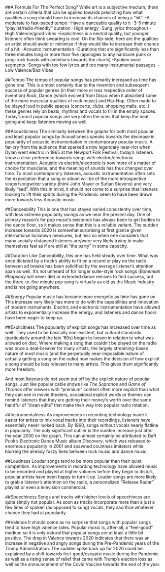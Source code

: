 ##A Formula For The Perfect Song?
While art is a subjective medium, there are certain criteria that can be applied towards predicting how what qualities a song should have to increase its chances of being a “hit”:
	-A moderate to fast-paced tempo
	-Have a danceable quality to it
	-3-5 minute “playlist/radio-friendly” duration
	-High energy
	-Sung lyrics throughout
	-High Valence/good vibes
	-Explicitness is a neutral quality, but younger listeners 	often think swearing is cool.
On the flip-side, here are the qualities an artist should avoid or minimize if they would like to increase their chance of a hit:
	-Acoustic instrumentation
	-Durations that are significantly less than three minutes 	long or more than five (apologies to any hardcore punk or 	prog-rock bands with ambitions towards the charts)
	-Spoken word segments
	-Songs with too few lyrics and too many instrumental 	passages.
	-Low Valence/Bad Vibes

##Tempo
The tempo of popular songs has primarily increased as time has gone one. This is almost certainly due to the invention and subsequent success of popular genres (in their more or less respective order of invention) Rock, Dance (which evolved from Disco when it absorbed some of the more muscular qualities of rock music) and Hip-Hop. Often made to be played loud in public spaces (concerts, clubs, shopping malls, etc..) these genres rely on beats, rhythms and vocals to fill in the empty spaces. Today’s most popular songs are very often the ones that keep the beat going and keep listeners moving as well.

##Acousticness
The similarity between the graphs for both most popular and least popular songs by Acousticness speaks towards the decrease in popularity of acoustic instrumentation in contemporary popular music. A far-cry from the audience that sparked a now legendary near-riot when Dylan went electric in 1965 at the Newport Folk Festival, today’s listeners show a clear preference towards songs with electric/electronic instrumentation. Acoustic vs electric/electronic is now more of a matter of choice for musicians, and the meaning of sounds has thus changed over time. To most contemporary listeners, acoustic instrumentation often sets the expectation that a song or album will be of the more introspective singer/songwriter variety (think John Mayer or Sufjan Stevens) and very likely “sad”. With this in mind, it should not come to a surprise that  listeners looking to lift their spirits during the Pandemic seem to have been drawn more towards less Acoustic music. 

##Danceability
This is one that has stayed varied consistently over time, with less extreme popularity swings as we near the present day. One of primary reason’s for pop music’s existence has always been to get bodies to the dance floor, so it makes sense that this is a reliable variant. The sudden increase towards 2020 is somewhat surprising at first glance given international lockdown measures, but less so when one considers that many socially distanced listeners are/were very likely trying to make themselves feel as if are still at “the party” in some capacity.

##Duration
Like Danceability, this one has held steady over time. What was once dictated by a track’s ability to fit on a record or play on the radio between ad breaks has been solidified by the average listener’s attention span as well. It’s not unheard of for longer suite-style rock songs (*Bohemian Rhapsody* will never die) or extended dance remixes to find success, but the three-to-five minute pop song is virtually as old as the Music Industry and is not going anywhere.

##Energy
Popular music has become more energetic as time has gone on. This increase very likely has more to do with the capabilities and innovation of modern instruments. Electric and electronic instrumentation have allowed artists to exponentially increase the energy, and listeners and dance floors have been eager to keep up.

##Explicitness
The popularity of explicit songs has increased over time as well. They used to be basically non-existent, but cultural standards (particularly around the late ‘60s) began to loosen in relation to what was allowed on disc. Where making a song that couldn’t be played on the radio was once a deal-breaker for many artists, the largely streaming-based nature of most music (and the perpetually near-impossible nature of actually getting a song on the radio) now makes the decision of how explicit a song should be less relevant to many artists. This gives them significantly more freedom.

And most listeners do not seem put off by the explicit nature of popular songs. Just like popular cable shows like *The Sopranos* and *Game of Thrones* offer viewers with “premium” content often more explicit than what they can see in movie theaters, occasional explicit words or themes can remind listeners that they are getting their money’s worth over the same handful of “clean edits” that make their way into popular radio rotation.

##Instrumentalness
As improvements in recording technology made it easier for artists to mix vocal tracks into their recordings, listeners have essentially never looked back. By 1960, songs without vocals nearly flatline in popularity. The only significant outlier is the sudden increase just after the year 2000 on the graph. This can almost certainly be attributed to Daft Punk’s Electronic Dance Music album *Discovery*, which was released to enormous popularity in 2001 and spawned countless imitators while blurring the already fuzzy lines between rock music and dance music.

##Loudness
Louder songs tend to be more popular than their quiet competition. As improvements in recording technology have allowed music to be recorded and played at higher volumes before they begin to distort, popular artists have been happy to turn it up. Louder songs are more likely to grab a listener’s attention on the radio, a personalized “Release Radar” playlist or even a television commercial.

##Speechiness
Songs and tracks with higher levels of speechiness are quite simply not popular. As soon as tracks incorporate more than a just a few lines of spoken (as opposed to sung) vocals, they sacrifice whatever chance they had at popularity.

##Valence
It should come as no surprise that songs with popular songs tend to have high valence rates. Popular music is, after-all, a “feel-good” medium so it is only natural that popular songs are at least a little bit positive. The drop in Valence towards 2020 indicates that there was an increase in negative and angry songs during the Pre-Pandemic years of the Trump Administration. The sudden spike back up for 2020 could be explained by a shift towards feel-good/escapist music during the Pandemic as well as a rising sense of relief that came with Trump’s election loss as well as the announcement of the Covid Vaccine towards the end of the year.

